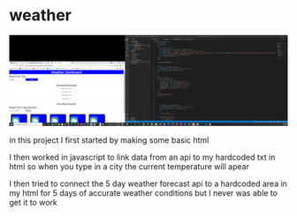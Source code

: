 # weather

<img src="assets/readmeimg.png">

in this project I first started by making some basic html

I then worked in javascript to link data from an api to my hardcoded txt in html so when you type in a city the current temperature will apear

I then tried to connect the 5 day weather forecast api to a hardcoded area in my html for 5 days of accurate weather conditions but I never was able to get it to work